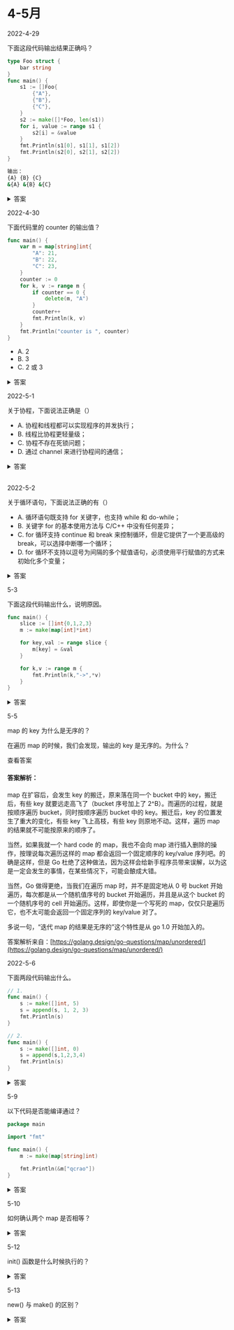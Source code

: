 # 4-5月

2022-4-29

下面这段代码输出结果正确吗？

```go
type Foo struct {
	bar string
}
func main() {
	s1 := []Foo{
		{"A"},
		{"B"},
		{"C"},
	}
	s2 := make([]*Foo, len(s1))
	for i, value := range s1 {
		s2[i] = &value
	}
	fmt.Println(s1[0], s1[1], s1[2])
	fmt.Println(s2[0], s2[1], s2[2])
}
```

```bash
输出：
{A} {B} {C}
&{A} &{B} &{C}
```

<details>

<summary>答案</summary>

参考答案及解析：s2 的输出结果错误。

s2 的输出是 `&{C} &{C} &{C}`，在前面题目我们提到过，for range 使用短变量声明(:=)的形式迭代变量时，变量 i、value 在每次循环体中都会被重用，而不是重新声明。所以 s2 每次填充的都是临时变量 value 的地址，而在最后一次循环中，value 被赋值为{c}。因此，s2 输出的时候显示出了三个 &{c}。

可行的解决办法如下：

```go
for i := range s1 {
    s2[i] = &s1[i]
}
```

</details>



2022-4-30

下面代码里的 counter 的输出值？

```go
func main() {
	var m = map[string]int{
		"A": 21,
		"B": 22,
		"C": 23,
	}
	counter := 0
	for k, v := range m {
		if counter == 0 {
			delete(m, "A")
		}
		counter++
		fmt.Println(k, v)
	}
	fmt.Println("counter is ", counter)
}
```

* A. 2
* B. 3
* C. 2 或 3

<details>

<summary>答案</summary>

参考答案：C。

解析 ： for range map 是无序的，如果第一次循环到 A，则输出 3；否则输出 2。

代码实现：[https://replit.com/@Vooce/2022-4-30#main.go](https://replit.com/@Vooce/2022-4-30#main.go)

</details>



2022-5-1

关于协程，下面说法正确是（）

* A. 协程和线程都可以实现程序的并发执行；
* B. 线程比协程更轻量级；
* C. 协程不存在死锁问题；
* D. 通过 channel 来进行协程间的通信；

<details>

<summary>答案</summary>

参考答案及解析：AD。

</details>

\
2022-5-2

关于循环语句，下面说法正确的有（）

* A. 循环语句既支持 for 关键字，也支持 while 和 do-while；
* B. 关键字 for 的基本使用方法与 C/C++ 中没有任何差异；
* C. for 循环支持 continue 和 break 来控制循环，但是它提供了一个更高级的 break，可以选择中断哪一个循环；
* D. for 循环不支持以逗号为间隔的多个赋值语句，必须使用平行赋值的方式来初始化多个变量；

<details>

<summary>答案</summary>

参考答案及解析：CD。

</details>



5-3

下面这段代码输出什么，说明原因。

```go
func main() {
	slice := []int{0,1,2,3}
	m := make(map[int]*int)

	for key,val := range slice {
		m[key] = &val
	}

	for k,v := range m {
		fmt.Println(k,"->",*v)
	}
}
```



<details>

<summary>答案</summary>

答案：

```go
0 -> 3
1 -> 3
2 -> 3
3 -> 3
```



解析：这是新手常会犯的错误写法，for range 循环的时候会**创建每个元素的副本，而不是元素的引用**，所以 m\[key] = \&val 取的都是变量 val 的地址，所以最后 map 中的所有元素的值都是变量 val 的地址，因为最后 val 被赋值为3，所有输出都是3.

正确的写法：

```go
func main() {

	slice := []int{0,1,2,3}
	m := make(map[int]*int)

	for key,val := range slice {
		value := val
		m[key] = &value
	}

	for k,v := range m {
		fmt.Println(k,"===>",*v)
	}
}
```



扩展题目

```go
type Test struct {
	name string
}

func (this *Test) Point(){
	fmt.Println(this.name)
}

func main() {

	ts := []Test{
		{"a"},
		{"b"},
		{"c"},
	}

	for _,t := range ts {
		//fmt.Println(reflect.TypeOf(t))
		defer t.Point()
	}
	
}
```

参考：https://blog.csdn.net/idwtwt/article/details/87378419



</details>



5-5

map 的 key 为什么是无序的？

在遍历 map 的时候，我们会发现，输出的 key 是无序的。为什么？

查看答案

#### 答案解析：

map 在扩容后，会发生 key 的搬迁，原来落在同一个 bucket 中的 key，搬迁后，有些 key 就要远走高飞了（bucket 序号加上了 2^B）。而遍历的过程，就是按顺序遍历 bucket，同时按顺序遍历 bucket 中的 key。搬迁后，key 的位置发生了重大的变化，有些 key 飞上高枝，有些 key 则原地不动。这样，遍历 map 的结果就不可能按原来的顺序了。

当然，如果我就一个 hard code 的 map，我也不会向 map 进行插入删除的操作，按理说每次遍历这样的 map 都会返回一个固定顺序的 key/value 序列吧。的确是这样，但是 Go 杜绝了这种做法，因为这样会给新手程序员带来误解，以为这是一定会发生的事情，在某些情况下，可能会酿成大错。

当然，Go 做得更绝，当我们在遍历 map 时，并不是固定地从 0 号 bucket 开始遍历，每次都是从一个随机值序号的 bucket 开始遍历，并且是从这个 bucket 的一个随机序号的 cell 开始遍历。这样，即使你是一个写死的 map，仅仅只是遍历它，也不太可能会返回一个固定序列的 key/value 对了。

多说一句，“迭代 map 的结果是无序的”这个特性是从 go 1.0 开始加入的。

答案解析来自：[https://golang.design/go-questions/map/unordered/](https://golang.design/go-questions/map/unordered/)



2022-5-6

下面两段代码输出什么。

```go
// 1.
func main() {
    s := make([]int, 5)
    s = append(s, 1, 2, 3)
    fmt.Println(s)
}

// 2.
func main() {
    s := make([]int, 0)
    s = append(s,1,2,3,4)
    fmt.Println(s)
}
```

<details>

<summary>答案</summary>

```
代码 1 输出：[0 0 0 0 0 1 2 3]
代码 2 输出：[1 2 3 4]
```

参考解析：这道题考的是使用 append 向 slice 添加元素，第一段代码常见的错误是 \[1 2 3]，需要注意。

</details>

5-9

以下代码是否能编译通过？

```go
package main

import "fmt"

func main() {
    m := make(map[string]int)
    
    fmt.Println(&m["qcrao"])
}
```

<details>

<summary> 答案</summary>

#### 答案解析：

这个问题，相当于问：可以对 map 的元素直接取地址吗？

以上代码编译报错：

./main.go:8:14: cannot take the address of m\["qcrao"]

即无法对 map 的 key 或 value 进行取址。

如果通过其他 hack 的方式，例如 unsafe.Pointer 等获取到了 key 或 value 的地址，也不能长期持有，因为一旦发生扩容，key 和 value 的位置就会改变，之前保存的地址也就失效了。

题目和解析来自：[https://golang.design/go-questions/map/element-address/](https://golang.design/go-questions/map/element-address/)

</details>



5-10

如何确认两个 map 是否相等？

<details>

<summary>答案</summary>

反射

```go
package main

import( 
    "fmt"
    "relflect"
)
func main() {
    var m map[string]int
    var n map[string]int

    fmt.Println(reflect.DeepEqual(m,n))
}
```

</details>



5-12

init() 函数是什么时候执行的？

<details>

<summary>答案</summary>

`init()` 函数是 Go 程序初始化的一部分。Go 程序初始化先于 main 函数，由 runtime 初始化每个导入的包，初始化顺序不是按照从上到下的导入顺序，而是按照解析的依赖关系，没有依赖的包最先初始化。

每个包首先初始化包作用域的常量和变量（常量优先于变量），然后执行包的 `init()` 函数。同一个包，甚至是同一个源文件可以有多个 `init()` 函数。`init()` 函数没有入参和返回值，不能被其他函数调用，同一个包内多个 `init()` 函数的执行顺序不作保证。

一句话总结： import –> const –> var –> `init()` –> `main()`

```go
package main

import "fmt"

func init()  {
	fmt.Println("init1:", a)
}

func init()  {
	fmt.Println("init2:", a)
}

var a = 10
const b = 100

func main() {
	fmt.Println("main:", a)
}
// 执行结果
// init1: 10
// init2: 10
// main: 10
```

答案解析来源：[init() 函数是什么时候执行的？](https://geektutu.com/post/qa-golang-2.html#Q1-init-%E5%87%BD%E6%95%B0%E6%98%AF%E4%BB%80%E4%B9%88%E6%97%B6%E5%80%99%E6%89%A7%E8%A1%8C%E7%9A%84%EF%BC%9F)



</details>



5-13

new() 与 make() 的区别？

<details>

<summary>答案</summary>

new(T) 和 make(T,args) 是 Go 语言内建函数，用来分配内存，但适用的类型不同。

new(T) 会为 T 类型的新值分配已置零的内存空间，并返回地址（指针），即类型为 \*T 的值。换句话说就是，返回一个指针，该指针指向新分配的、类型为 T 的零值。适用于值类型，如数组、结构体等。

make(T,args) 返回初始化之后的 T 类型的值，这个值并不是 T 类型的零值，也不是指针 \*T，是经过初始化之后的 T 的引用。make() 只适用于 slice、map 和 channel。

</details>
